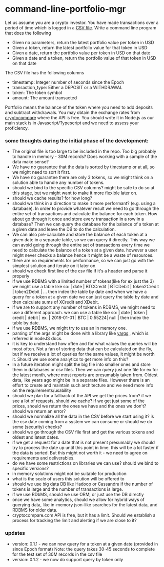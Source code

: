 # command-line-portfolio-mgr

Let us assume you are a crypto investor. You have made transactions over a period of time which is logged in a [CSV file](https://s3-ap-southeast-1.amazonaws.com/static.propine.com/transactions.csv.zip). Write a command line program that does the following

- Given no parameters, return the latest portfolio value per token in USD
- Given a token, return the latest portfolio value for that token in USD
- Given a date, return the portfolio value per token in USD on that date
- Given a date and a token, return the portfolio value of that token in USD on that date

The CSV file has the following columns

- timestamp: Integer number of seconds since the Epoch
- transaction_type: Either a DEPOSIT or a WITHDRAWAL
- token: The token symbol
- amount: The amount transacted

Portfolio means the balance of the token where you need to add deposits and subtract withdrawals. You may obtain the exchange rates from [cryptocompare](https://min-api.cryptocompare.com/) where the API is free. You should write it in Node.js as our main stack is in Javascript/Typescript and we need to assess your proficiency.

### some thoughts during the initial phase of the development:

- The original file is too large to be included in the repo. Too big probably to handle in memory - 30M records? Does working with a sample of the data make sense?
- We have no guarantee that the data is sorted by timestamp or at all, so we might need to sort it first.
- We have no guarantee there are only 3 tokens, so we might think on a solution able to handle any number of tokens.
- should we bind to the specific CSV columns? might be safe to do so at this stage, but we might want to make it more flexible later on.
- should we cache results? for how long?
- should we think in a direction to make it more performant? (e.g. using a database). In order to provide whatever result we need to go through the entire set of transactions and calculate the balance for each token. How about go through it once and store every transaction in a row in a database? Then we can query the database for the balance of a token at a given date and leave the DB to do the calculation.
- We can also pre-calculate and store the balance of each token at a given date in a separate table, so we can query it directly. This way we can avoid going through the entire set of transactions every time we need to calculate the balance of a token at a given date. however a user might never checks a balance hence it might be a waste of resources.
- there are no requirements for performance, so we can just go with the simplest solution and iterate on it later on.
- should we check first line of the csv file if it's a header and parse it properly
- if we use RDBMS with a limited number of tokens(like for ex just the 3) we might use a table like so:
  | date | BTCCredit | BTCDebit | token2Credit | token2Debit | ...
  then index the table by date and when we have a query for a token at a given date we can just query the table by date and then calculate sums of XCredit and XDebit.
- if we are to support any number of tokens in RDBMS, we might need to use a different approach. we can use a table like so:
  | date | token | credit | debit |
  ex. | 2018-01-01 | BTC | 0.55224| null |
  then index the table by date.
- if we use RDBMS, we might try to use an in memory one.
- parsing of the args might be done with a library like [yargs](https://www.npmjs.com/package/yargs) , which is referred in nodeJS docs.
- it is key to understand how often and for what values the queries will be most often. Not a fan of storing data that can be calculated on the fly, but if we receive a lot of queries for the same values, it might be worth it. Should we use some analytics to get more info on this?
- In a future iteration might split the big file into smaller ones and store them in databases or csv files. Then we can query just one file for ex for the latest month, where most reports are presumably taken from. Oldest data, like years ago might be in a separate files. However there is an effort to create and maintain such architecture and we need more info on the requirements/usability
- should we plan for a fallback of the API we get the prices from? if we see a lot of requests, should we cache? if we get just some of the prices, should we return the ones we have and the ones we don't? should we return an error?
- should we normalize all the data in the CSV before we start using it? is the csv date coming from a system we can consume or should we do some (security) checks?
- should we go through the CSV file first and get the various tokens and oldest and latest dates.
- if we get a request for a date that is not present presumably we should try to process the date up until this point in time. this will be a lot faster if the data is sorted. But this might not worth it - we need to agree on requirements and deliverables.
- do we have some restrictions on libraries we can use? should we bind to specific versions?
- in memory solutions might not be suitable for production
- what is the scale of users this solution will be offered to
- should we use big data DB like Hadoop or Cassandra if the number of tokens is large and the number of transactions is large.
- if we use RDbMS, should we use ORM, or just use the DB directly
- once we have some analytics, should we allow for hybrid ways of querying data, like in-memory json-like searches for the latest data, and RDBMS for older data.
- cryptocompare.com API is free, but it has a limit. Should we establish a process for tracking the limit and alerting if we are close to it?

### updates

- version: 0.1.1 - we can now query for a token at a given date (provided in since Epoch format)
  Note: the query takes 30-45 seconds to complete for the test set of 30M records in the csv file
- version: 0.1.2 - we now do support query by token only
